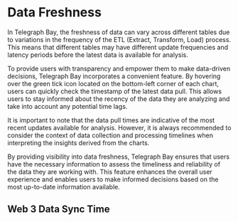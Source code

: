 # Data Freshness

In Telegraph Bay, the freshness of data can vary across different tables due to variations in the frequency of the ETL (Extract, Transform, Load) process. This means that different tables may have different update frequencies and latency periods before the latest data is available for analysis.

To provide users with transparency and empower them to make data-driven decisions, Telegraph Bay incorporates a convenient feature. By hovering over the green tick icon located on the bottom-left corner of each chart, users can quickly check the timestamp of the latest data pull. This allows users to stay informed about the recency of the data they are analyzing and take into account any potential time lags.

It is important to note that the data pull times are indicative of the most recent updates available for analysis. However, it is always recommended to consider the context of data collection and processing timelines when interpreting the insights derived from the charts.

By providing visibility into data freshness, Telegraph Bay ensures that users have the necessary information to assess the timeliness and reliability of the data they are working with. This feature enhances the overall user experience and enables users to make informed decisions based on the most up-to-date information available.



## Web 3 Data Sync Time

